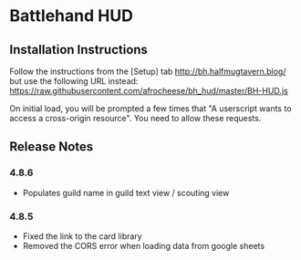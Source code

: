 # Battlehand HUD
## Installation Instructions
Follow the instructions from the [Setup] tab http://bh.halfmugtavern.blog/ but use the following URL instead: https://raw.githubusercontent.com/afrocheese/bh_hud/master/BH-HUD.js 

On initial load, you will be prompted a few times that "A userscript wants to access a cross-origin resource". You need to allow these requests.

## Release Notes
### 4.8.6
 - Populates guild name in guild text view / scouting view

### 4.8.5
 - Fixed the link to the card library
 - Removed the CORS error when loading data from google sheets
